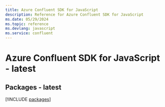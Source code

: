```yaml
---
title: Azure Confluent SDK for JavaScript
description: Reference for Azure Confluent SDK for JavaScript
ms.date: 05/29/2024
ms.topic: reference
ms.devlang: javascript
ms.service: confluent
---
```

# Azure Confluent SDK for JavaScript - latest
## Packages - latest
[!INCLUDE [packages](confluent-index.md)]